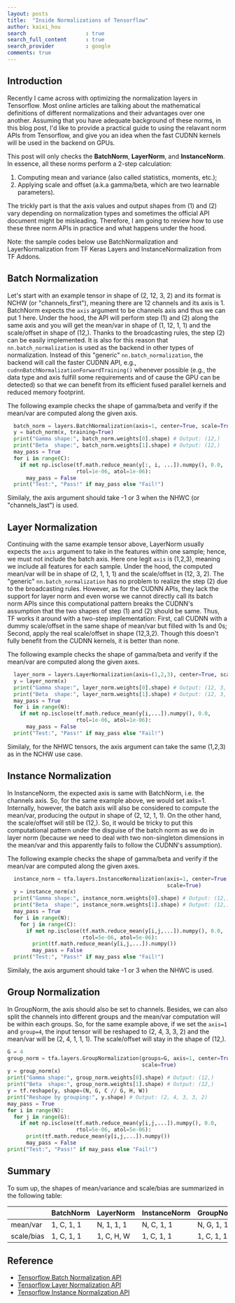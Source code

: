 ```yaml
---
layout: posts
title:  "Inside Normalizations of Tensorflow"
author: kaixi_hou
search                   : true
search_full_content      : true
search_provider          : google
comments: true
---
```

## Introduction
Recently I came across with optimizing the normalization layers in Tensorflow.
Most online articles are talking about the mathematical definitions of different 
normalizations and their advantages over one another. Assuming that you have
adequate background of these norms, in this blog post, I'd like to provide a
practical guide to using the relavant norm APIs from Tensorflow, and give you an
idea when the fast CUDNN kernels will be used in the backend on GPUs.

This post will only checks the **BatchNorm**, **LayerNorm**, and
**InstanceNorm**. In essence, all these norms perform a 2-step calculation:
1. Computing mean and variance (also called statistics, moments, etc.);
2. Applying scale and offset (a.k.a gamma/beta, which are two learnable
parameters).

The trickly part is that the axis values and output
shapes from (1) and (2) vary depending on normalization types and sometimes the
official API document might be misleading. Therefore, I am going to review how
to use these three norm APIs in practice and what happens under the hood.

Note: the sample codes below use BatchNormalization and LayerNormalization from
TF Keras Layers and InstanceNormalization from TF Addons.

## Batch Normalization
Let's start with an example tensor in shape of (2, 12, 3, 2) and its format is
NCHW (or "channels_first"), meaning there are 12 channels and its axis is 1.
BatchNorm expects the `axis` argument to be channels axis and thus we can put 1
here. Under the hood, the API will perform step (1) and (2) along the same axis
and you will get the mean/var in shape of (1, 12, 1, 1) and the scale/offset in
shape of (12,). Thanks to the broadcasting rules, the step (2) can be easily
implemented. It is also for this reason that `nn.batch_normalization` is used as
the backend in other types of normalization.  Instead of this "generic"
`nn.batch_normalization`, the backend will call the faster CUDNN API, e.g.,
`cudnnBatchNormalizationForwardTraining()` whenever possible (e.g., the data
type and axis fulfill some requirements and of cause the GPU can be detected) so
that we can benefit from its efficient fused parallel kernels and reduced memory
footprint.

The following example checks the shape of gamma/beta and verify if the mean/var
are computed along the given axis.
```python
  batch_norm = layers.BatchNormalization(axis=1, center=True, scale=True)
  y = batch_norm(x, training=True)
  print("Gamma shape:", batch_norm.weights[0].shape) # Output: (12,)
  print("Beta  shape:", batch_norm.weights[1].shape) # Output: (12,) 
  may_pass = True
  for i in range(C):
    if not np.isclose(tf.math.reduce_mean(y[:, i, ...]).numpy(), 0.0,
                      rtol=1e-06, atol=1e-06):
      may_pass = False
  print("Test:", "Pass!" if may_pass else "Fail!")
```

Similaly, the axis argument should take -1 or 3 when the NHWC (or
"channels_last") is used.

## Layer Normalization
Continuing with the same example tensor above, LayerNorm usually expects the
`axis` argument to take in the features within one sample; hence, we must not
include the batch axis. Here one legit `axis` is (1,2,3), meaning we include all
features for each sample. Under the hood, the computed mean/var will be in shape
of (2, 1, 1, 1) and the scale/offset in (12, 3, 2). The "generic"
`nn.batch_normalization` has no problem to realize the step (2) due to the
broadcasting rules. However, as for the CUDNN APIs, they lack the support for
layer norm and even worse we cannot directly call its batch norm APIs since this
computational pattern breaks the CUDNN's assumption that the two shapes of step
(1) and (2) should be same. Thus, TF works it around with a two-step
implementation: First, call CUDNN with a dummy scale/offset in the same shape of
mean/var but filled with 1s and 0s; Second, apply the real scale/offset in shape
(12,3,2). Though this doesn't fully benefit from the CUDNN kernels, it is better
than none.

The following example checks the shape of gamma/beta and verify if the mean/var
are computed along the given axes.
```python
  layer_norm = layers.LayerNormalization(axis=(1,2,3), center=True, scale=True)
  y = layer_norm(x)
  print("Gamma shape:", layer_norm.weights[0].shape) # Output: (12, 3, 2)
  print("Beta  shape:", layer_norm.weights[1].shape) # Output: (12, 3, 2)
  may_pass = True
  for i in range(N):
    if not np.isclose(tf.math.reduce_mean(y[i,...]).numpy(), 0.0,
                      rtol=1e-06, atol=1e-06):
      may_pass = False
  print("Test:", "Pass!" if may_pass else "Fail!")
```

Similaly, for the NHWC tensors, the axis argument can take the same (1,2,3) as
in the NCHW use case.

## Instance Normalization
In InstanceNorm, the expected axis is same with BatchNorm, i.e. the
channels axis. So, for the same example above, we would set axis=1. Internally,
however, the batch axis will also be considered to compute the mean/var,
producing the output in shape of (2, 12, 1, 1). On the other hand, the
scale/offset will still be (12,). So, it would be tricky to put this
computational pattern under the disguise of the batch norm as we do in layer
norm (because we need to deal with two non-singleton dimensions in the
mean/var and this apparently fails to follow the CUDNN's assumption).

The following example checks the shape of gamma/beta and verify if the mean/var
are computed along the given axes.
```python
  instance_norm = tfa.layers.InstanceNormalization(axis=1, center=True,
                                                   scale=True)
  y = instance_norm(x)
  print("Gamma shape:", instance_norm.weights[0].shape) # Output: (12,)
  print("Beta  shape:", instance_norm.weights[1].shape) # Output: (12,)
  may_pass = True
  for i in range(N):
    for j in range(C):
      if not np.isclose(tf.math.reduce_mean(y[i,j,...]).numpy(), 0.0,
                        rtol=5e-06, atol=5e-06):
        print(tf.math.reduce_mean(y[i,j,...]).numpy())
        may_pass = False
  print("Test:", "Pass!" if may_pass else "Fail!")
```

Similaly, the axis argument should take -1 or 3 when the NHWC is used.


## Group Normalization
In GroupNorm, the axis should also be set to channels. Besides, we can also
split the channels into different groups and the mean/var
computation will be within each groups. So, for the same example above, if we
set the `axis=1` and `group=4`, the input tensor will be reshaped to
(2, 4, 3, 3, 2) and the mean/var will be (2, 4, 1, 1, 1). The scale/offset will
stay in the shape of (12,).

```python
G = 4
group_norm = tfa.layers.GroupNormalization(groups=G, axis=1, center=True,
                                           scale=True)
y = group_norm(x)
print("Gamma shape:", group_norm.weights[0].shape) # Output: (12,)
print("Beta  shape:", group_norm.weights[1].shape) # Output: (12,)
y = tf.reshape(y, shape=(N, G, C // G, H, W))
print("Reshape by grouping:", y.shape) # Output: (2, 4, 3, 3, 2)
may_pass = True
for i in range(N):
  for j in range(G):
    if not np.isclose(tf.math.reduce_mean(y[i,j,...]).numpy(), 0.0,
                      rtol=5e-06, atol=5e-06):
      print(tf.math.reduce_mean(y[i,j,...]).numpy())
      may_pass = False
print("Test:", "Pass!" if may_pass else "Fail!")
```
## Summary
To sum up, the shapes of mean/variance and scale/bias are summarized in the following table:

|            | BatchNorm  | LayerNorm  | InstanceNorm | GroupNorm  |
|------------|------------|------------|--------------|------------|
| mean/var   | 1, C, 1, 1 | N, 1, 1, 1 | N, C, 1, 1   | N, G, 1, 1 |
| scale/bias | 1, C, 1, 1 | 1, C, H, W | 1, C, 1, 1   | 1, C, 1, 1 |

## Reference
* [Tensorflow Batch Normalization API](https://www.tensorflow.org/api_docs/python/tf/keras/layers/BatchNormalization)
* [Tensorflow Layer Normalization API](https://www.tensorflow.org/api_docs/python/tf/keras/layers/LayerNormalization)
* [Tensorflow Instance Normalization API](https://www.tensorflow.org/addons/api_docs/python/tfa/layers/InstanceNormalization)

